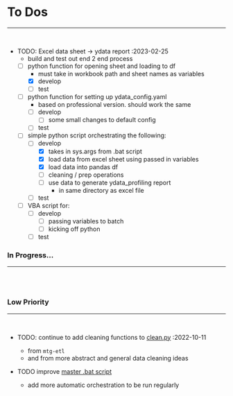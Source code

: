# **To Dos**

---

<br>

- TODO: Excel data sheet -> ydata report :2023-02-25
    - build and test out end 2 end process
    - [ ] python function for opening sheet and loading to df
        - must take in workbook path and sheet names as variables
        - [x] develop
        - [ ] test
    - [ ] python function for setting up ydata_config.yaml
        - based on professional version. should work the same
        - [ ] develop
            - [ ] some small changes to default config
        - [ ] test
    - [ ] simple python script orchestrating the following:
        - [ ] develop
            - [x] takes in sys.args from .bat script
            - [x] load data from excel sheet using passed in variables
            - [x] load data into pandas df
            - [ ] cleaning / prep operations
            - [ ] use data to generate ydata_profiling report
                - in same directory as excel file
        - [ ] test
    - [ ] VBA script for:
        - [ ] develop
            - [ ] passing variables to batch
            - [ ] kicking off python
        - [ ] test

### **In Progress...**

---

<br><br>

### **Low Priority**

---

<br>

- TODO: continue to add cleaning functions to [clean.py](fp_data_toolbox/clean.py) :2022-10-11
    - from `mtg-etl`
    - and from more abstract and general data cleaning ideas

- TODO improve [master .bat script](scripts/batch/_master_script.bat)
    - add more automatic orchestration to be run regularly

<br><br>
